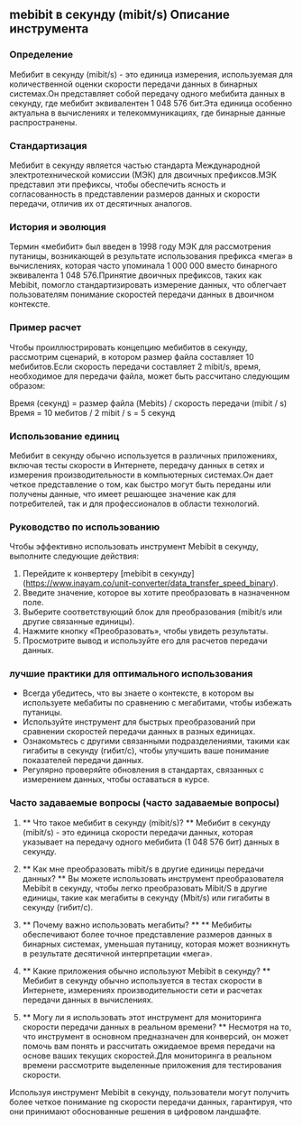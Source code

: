 ## mebibit в секунду (mibit/s) Описание инструмента

### Определение
Мебибит в секунду (mibit/s) - это единица измерения, используемая для количественной оценки скорости передачи данных в бинарных системах.Он представляет собой передачу одного мебибита данных в секунду, где мебибит эквивалентен 1 048 576 бит.Эта единица особенно актуальна в вычислениях и телекоммуникациях, где бинарные данные распространены.

### Стандартизация
Мебибит в секунду является частью стандарта Международной электротехнической комиссии (МЭК) для двоичных префиксов.МЭК представил эти префиксы, чтобы обеспечить ясность и согласованность в представлении размеров данных и скорости передачи, отличив их от десятичных аналогов.

### История и эволюция
Термин «мебибит» был введен в 1998 году МЭК для рассмотрения путаницы, возникающей в результате использования префикса «мега» в вычислениях, которая часто упоминала 1 000 000 вместо бинарного эквивалента 1 048 576.Принятие двоичных префиксов, таких как Mebibit, помогло стандартизировать измерение данных, что облегчает пользователям понимание скоростей передачи данных в двоичном контексте.

### Пример расчет
Чтобы проиллюстрировать концепцию мебибитов в секунду, рассмотрим сценарий, в котором размер файла составляет 10 мебибитов.Если скорость передачи составляет 2 mibit/s, время, необходимое для передачи файла, может быть рассчитано следующим образом:

Время (секунд) = размер файла (Mebits) / скорость передачи (mibit / s)
Время = 10 мебитов / 2 mibit / s = 5 секунд

### Использование единиц
Мебибит в секунду обычно используется в различных приложениях, включая тесты скорости в Интернете, передачу данных в сетях и измерения производительности в компьютерных системах.Он дает четкое представление о том, как быстро могут быть переданы или получены данные, что имеет решающее значение как для потребителей, так и для профессионалов в области технологий.

### Руководство по использованию
Чтобы эффективно использовать инструмент Mebibit в секунду, выполните следующие действия:
1. Перейдите к конвертеру [mebibit в секунду] (https://www.inayam.co/unit-converter/data_transfer_speed_binary).
2. Введите значение, которое вы хотите преобразовать в назначенном поле.
3. Выберите соответствующий блок для преобразования (mibit/s или другие связанные единицы).
4. Нажмите кнопку «Преобразовать», чтобы увидеть результаты.
5. Просмотрите вывод и используйте его для расчетов передачи данных.

### лучшие практики для оптимального использования
- Всегда убедитесь, что вы знаете о контексте, в котором вы используете мебабиты по сравнению с мегабитами, чтобы избежать путаницы.
- Используйте инструмент для быстрых преобразований при сравнении скоростей передачи данных в разных единицах.
- Ознакомьтесь с другими связанными подразделениями, такими как гигабиты в секунду (гибит/с), чтобы улучшить ваше понимание показателей передачи данных.
- Регулярно проверяйте обновления в стандартах, связанных с измерением данных, чтобы оставаться в курсе.

### Часто задаваемые вопросы (часто задаваемые вопросы)

1. ** Что такое мебибит в секунду (mibit/s)? **
Мебибит в секунду (mibit/s) - это единица скорости передачи данных, которая указывает на передачу одного мебибита (1 048 576 бит) данных в секунду.

2. ** Как мне преобразовать mibit/s в другие единицы передачи данных? **
Вы можете использовать инструмент преобразователя Mebibit в секунду, чтобы легко преобразовать Mibit/S в другие единицы, такие как мегабиты в секунду (Mbit/s) или гигабиты в секунду (гибит/с).

3. ** Почему важно использовать мегабиты? ** **
Мебибиты обеспечивают более точное представление размеров данных в бинарных системах, уменьшая путаницу, которая может возникнуть в результате десятичной интерпретации «мега».

4. ** Какие приложения обычно используют Mebibit в секунду? **
Мебибит в секунду обычно используется в тестах скорости в Интернете, измерениях производительности сети и расчетах передачи данных в вычислениях.

5. ** Могу ли я использовать этот инструмент для мониторинга скорости передачи данных в реальном времени? **
Несмотря на то, что инструмент в основном предназначен для конверсий, он может помочь вам понять и рассчитать ожидаемое время передачи на основе ваших текущих скоростей.Для мониторинга в реальном времени рассмотрите выделенные приложения для тестирования скорости.

Используя инструмент Mebibit в секунду, пользователи могут получить более четкое понимание ng скорости передачи данных, гарантируя, что они принимают обоснованные решения в цифровом ландшафте.